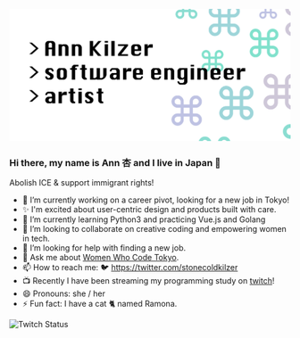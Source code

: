 ![Header](https://github.com/ann-kilzer/ann-kilzer/blob/master/images/Header.png)

### Hi there, my name is Ann 杏  and I live in Japan 👋

Abolish ICE & support immigrant rights!

- 🔭 I’m currently working on a career pivot, looking for a new job in Tokyo!
- ✨ I'm excited about user-centric design and products built with care.
- 🌱 I’m currently learning Python3 and practicing Vue.js and Golang
- 👯 I’m looking to collaborate on creative coding and empowering women in tech.
- 🤔 I’m looking for help with finding a new job.
- 💬 Ask me about [Women Who Code Tokyo](https://www.womenwhocode.com/tokyo).
- 📫 How to reach me: 🐦 https://twitter.com/stonecoldkilzer
- 📺 Recently I have been streaming my programming study on [twitch](https://www.twitch.tv/catbacon)!
- 😄 Pronouns: she / her
- ⚡ Fun fact: I have a cat 🐈 named Ramona.

![Twitch Status](https://img.shields.io/twitch/status/catbacon)
